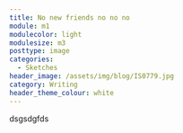 ```yaml
---
title: No new friends no no no
module: m1
modulecolor: light
modulesize: m3
posttype: image
categories:
  - Sketches
header_image: /assets/img/blog/IS0779.jpg
category: Writing
header_theme_colour: white
---
```

<p>
	           dsgsdgfds
</p>